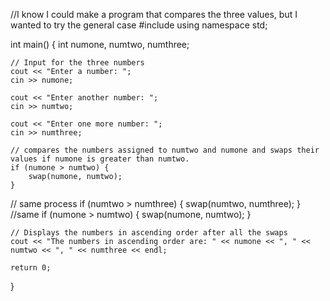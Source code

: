  //I know I could make a program that compares the three values, but I wanted to try the general case
 #include <iostream>
using namespace std;

int main()
{
    int numone, numtwo, numthree;

    // Input for the three numbers
    cout << "Enter a number: ";
    cin >> numone;

    cout << "Enter another number: ";
    cin >> numtwo;

    cout << "Enter one more number: ";
    cin >> numthree;

    // compares the numbers assigned to numtwo and numone and swaps their values if numone is greater than numtwo.
    if (numone > numtwo) {
        swap(numone, numtwo);
    }
// same process
    if (numtwo > numthree) {
        swap(numtwo, numthree);
    }
//same
    if (numone > numtwo) {
        swap(numone, numtwo);
    }

    // Displays the numbers in ascending order after all the swaps
    cout << "The numbers in ascending order are: " << numone << ", " << numtwo << ", " << numthree << endl;

    return 0;
}
